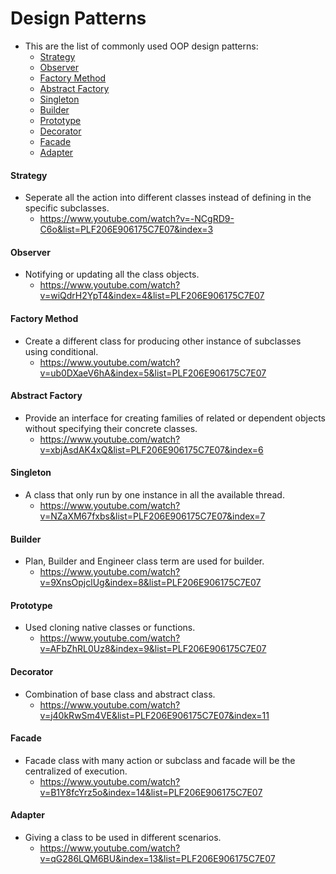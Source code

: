 # Design Patterns

* This are the list of commonly used OOP design patterns:
    - [Strategy](#strategy)
    - [Observer](#observer)
    - [Factory Method](#factory-method)
    - [Abstract Factory](#abstract-factory)
    - [Singleton](#singleton)
    - [Builder](#builder)
    - [Prototype](#prototype)
    - [Decorator](#decorator)
    - [Facade](#facade)
    - [Adapter](#adapter)

#### Strategy
* Seperate all the action into different classes instead of defining in the specific subclasses.
    - https://www.youtube.com/watch?v=-NCgRD9-C6o&list=PLF206E906175C7E07&index=3

#### Observer
* Notifying or updating all the class objects.
    - https://www.youtube.com/watch?v=wiQdrH2YpT4&index=4&list=PLF206E906175C7E07

#### Factory Method
* Create a different class for producing other instance of subclasses using conditional.
    - https://www.youtube.com/watch?v=ub0DXaeV6hA&index=5&list=PLF206E906175C7E07

#### Abstract Factory
* Provide an interface for creating families of related or dependent objects without specifying their concrete classes.
    - https://www.youtube.com/watch?v=xbjAsdAK4xQ&list=PLF206E906175C7E07&index=6

#### Singleton
* A class that only run by one instance in all the available thread.
    - https://www.youtube.com/watch?v=NZaXM67fxbs&list=PLF206E906175C7E07&index=7

#### Builder
* Plan, Builder and Engineer class term are used for builder.
    - https://www.youtube.com/watch?v=9XnsOpjclUg&index=8&list=PLF206E906175C7E07

#### Prototype
* Used cloning native classes or functions.
    - https://www.youtube.com/watch?v=AFbZhRL0Uz8&index=9&list=PLF206E906175C7E07

#### Decorator
* Combination of base class and abstract class.
    - https://www.youtube.com/watch?v=j40kRwSm4VE&list=PLF206E906175C7E07&index=11

#### Facade
* Facade class with many action or subclass and facade will be the centralized of execution.
    - https://www.youtube.com/watch?v=B1Y8fcYrz5o&index=14&list=PLF206E906175C7E07

#### Adapter
* Giving a class to be used in different scenarios.
    - https://www.youtube.com/watch?v=qG286LQM6BU&index=13&list=PLF206E906175C7E07